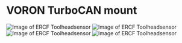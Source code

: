 # VORON TurboCAN mount


![Image of ERCF Toolheadsensor](https://github.com/pure100kim/VORON_TurboCAN-Mount/blob/main/Picture/VORON_Stealthburner_TurboCAN_mount_01.jpg)
![Image of ERCF Toolheadsensor](https://github.com/pure100kim/VORON_TurboCAN-Mount/blob/main/Picture/VORON_Stealthburner_TurboCAN_mount_02.jpg)
![Image of ERCF Toolheadsensor](https://github.com/pure100kim/VORON_TurboCAN-Mount/blob/main/Picture/VORON_Stealthburner_TurboCAN_mount_03.jpg)
![Image of ERCF Toolheadsensor](https://github.com/pure100kim/VORON_TurboCAN-Mount/blob/main/Picture/VORON_Stealthburner_TurboCAN_mount_04.jpg)
